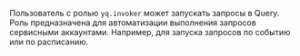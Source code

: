 Пользователь с ролью `yq.invoker` может запускать запросы в Query. Роль предназначена для автоматизации выполнения запросов сервисными аккаунтами. Например, для запуска запросов по событию или по расписанию.
